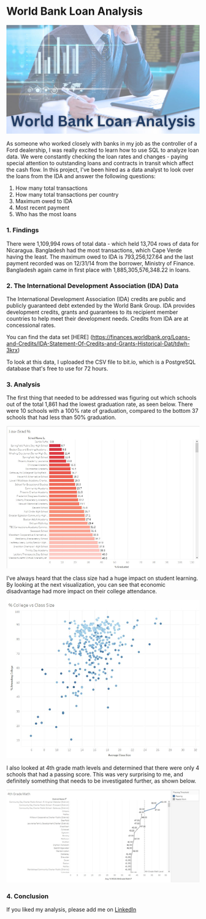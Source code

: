 # World Bank Loan Analysis
<img src="images/World Bank Loan Analysis.jpg?raw=true"/>

As someone who worked closely with banks in my job as the controller of a Ford dealership, I was really excited to learn how to use SQL to analyze loan data. We were constantly checking the loan rates and changes - paying special attention to outstanding loans and contracts in transit which affect the cash flow. In this project, I've been hired as a data analyst to look over the loans from the IDA and answer the following questions:

1. How many total transactions
2. How many total transactions per country
3. Maximum owed to IDA
4. Most recent payment
5. Who has the most loans

### 1. Findings

There were 1,109,994 rows of total data - which held 13,704 rows of data for Nicaragua. Bangladesh had the most transactions, which Cape Verde having the least. The maximum owed to IDA is 793,256,127.64 and the last payment recorded was on 12/31/14 from the borrower, Ministry of Finance. Bangladesh again came in first place with 1,885,305,576,348.22 in loans.


### 2. The International Development Association (IDA) Data

The International Development Association (IDA) credits are public and publicly guaranteed debt extended by the World Bank Group. IDA provides development credits, grants and guarantees to its recipient member countries to help meet their development needs. Credits from IDA are at concessional rates. 

You can find the data set [HERE]
(https://finances.worldbank.org/Loans-and-Credits/IDA-Statement-Of-Credits-and-Grants-Historical-Dat/tdwh-3krx)

To look at this data, I uploaded the CSV file to bit.io, which is a PostgreSQL database that's free to use for 72 hours.


### 3. Analysis

The first thing that needed to be addressed was figuring out which schools out of the total 1,861 had the lowest graduation rate, as seen below. There were 10 schools with a 100% rate of graduation, compared to the bottom 37 schools that had less than 50% graduation.

<img src="images/MA low grad.jpg?raw=true"/>

I’ve always heard that the class size had a huge impact on student learning. By looking at the next visualization, you can see that economic disadvantage had more impact on their college attendance. 

<img src="images/MA class size.jpg?raw=true"/>

I also looked at 4th grade math levels and determined that there were only 4 schools that had a passing score. This was very surprising to me, and definitely something that needs to be investigated further, as shown below.

<img src="images/MA 4th grade math.jpg?raw=true"/>

### 4. Conclusion

 

If you liked my analysis, please add me on [LinkedIn](https://www.linkedin.com/in/kim-gasgarth/)

